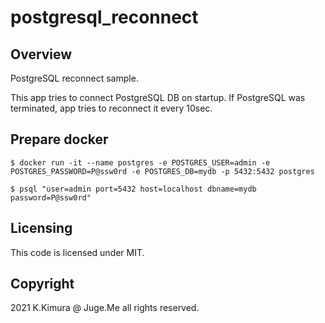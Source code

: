 # postgresql_reconnect

## Overview

PostgreSQL reconnect sample.

This app tries to connect PostgreSQL DB on startup. If PostgreSQL was terminated, app tries to reconnect it every 10sec.


## Prepare docker

`$ docker run -it --name postgres -e POSTGRES_USER=admin -e POSTGRES_PASSWORD=P@ssw0rd -e POSTGRES_DB=mydb -p 5432:5432 postgres`

`$ psql "user=admin port=5432 host=localhost dbname=mydb password=P@ssw0rd"`


## Licensing

This code is licensed under MIT.


## Copyright

2021 K.Kimura @ Juge.Me all rights reserved.

